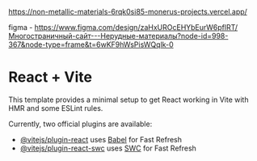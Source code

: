 https://non-metallic-materials-6rqk0si85-monerus-projects.vercel.app/ 

figma - https://www.figma.com/design/zaHxUROcEHYbEurW6pflRT/Многостраничный-сайт---Нерудные-материалы?node-id=998-367&node-type=frame&t=6wKF9hWsPisWQqlk-0


# React + Vite

This template provides a minimal setup to get React working in Vite with HMR and some ESLint rules.

Currently, two official plugins are available:

- [@vitejs/plugin-react](https://github.com/vitejs/vite-plugin-react/blob/main/packages/plugin-react/README.md) uses [Babel](https://babeljs.io/) for Fast Refresh
- [@vitejs/plugin-react-swc](https://github.com/vitejs/vite-plugin-react-swc) uses [SWC](https://swc.rs/) for Fast Refresh
